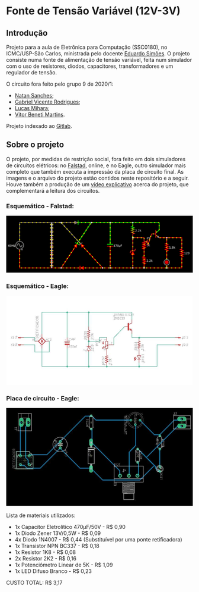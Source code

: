 # Fonte de Tensão Variável (12V-3V)
## Introdução
Projeto para a aula de Eletrônica para Computação (SSC0180), no ICMC/USP-São Carlos, ministrada pelo docente [Eduardo Simões](https://gitlab.com/simoesusp).
O projeto consiste numa fonte de alimentação de tensão variável, feita num simulador com o uso de resistores, diodos, capacitores, transformadores e um regulador de tensão.

O circuito fora feito pelo grupo 9 de 2020/1:  
- [Natan Sanches](https://github.com/natan-dot-com);  
- [Gabriel Vicente Rodrigues](https://github.com/gabriel-vr);  
- [Lucas Mihara](https://github.com/lucasmihara);  
- [Vitor Beneti Martins](https://github.com/benetche).  

Projeto indexado ao [Gitlab](https://gitlab.com/simoesusp/disciplinas/-/tree/master/SSC0180-Eletronica-para-Computacao).

## Sobre o projeto
O projeto, por medidas de restrição social, fora feito em dois simuladores de circuitos elétricos: no [Falstad](http://tinyurl.com/y9k5xbtm), online, e no Eagle, outro simulador mais completo que também executa a impressão da placa de circuito final. As imagens e o arquivo do projeto estão contidos neste repositório e a seguir. 
Houve também a produção de um [vídeo explicativo](https://youtu.be/nBSvIfqxYiY) acerca do projeto, que complementará a leitura dos circuitos.
### Esquemático - Falstad:
![Screenshot](3.png)
### Esquemático - Eagle:
![Screenshot](1.jpg) 
### Placa de circuito - Eagle:
![Screenshot](2.jpg) 

Lista de materiais utilizados:
- 1x Capacitor Eletrolítico 470µF/50V - R$ 0,90
- 1x Diodo Zener 13V/0,5W - R$ 0,09
- 4x Diodo 1N4007 - R$ 0,44 (Substituível por uma ponte retificadora)
- 1x Transistor NPN BC337 - R$ 0,18
- 1x Resistor 1K8 - R$ 0,08
- 2x Resistor 2K2 - R$ 0,16
- 1x Potenciômetro Linear de 5K - R$ 1,09
- 1x LED Difuso Branco - R$ 0,23

CUSTO TOTAL: R$ 3,17
